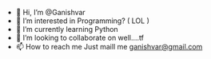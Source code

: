 - 👋 Hi, I’m @Ganishvar
- 👀 I’m interested in Programming? ( LOL )
- 🌱 I’m currently learning Python
- 💞️ I’m looking to collaborate on well....tf
- 📫 How to reach me Just maill me ganishvar@gmail.com
